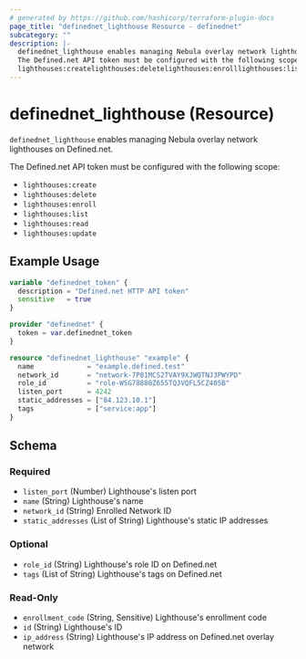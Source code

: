 ```yaml
---
# generated by https://github.com/hashicorp/terraform-plugin-docs
page_title: "definednet_lighthouse Resource - definednet"
subcategory: ""
description: |-
  definednet_lighthouse enables managing Nebula overlay network lighthouses on Defined.net.
  The Defined.net API token must be configured with the following scope:
  lighthouses:createlighthouses:deletelighthouses:enrolllighthouses:listlighthouses:readlighthouses:update
---
```


# definednet_lighthouse (Resource)

`definednet_lighthouse` enables managing Nebula overlay network lighthouses on Defined.net.

The Defined.net API token must be configured with the following scope:

- `lighthouses:create`
- `lighthouses:delete`
- `lighthouses:enroll`
- `lighthouses:list`
- `lighthouses:read`
- `lighthouses:update`

## Example Usage

```terraform
variable "definednet_token" {
  description = "Defined.net HTTP API token"
  sensitive   = true
}

provider "definednet" {
  token = var.definednet_token
}

resource "definednet_lighthouse" "example" {
  name             = "example.defined.test"
  network_id       = "network-7P81MCS2TVAY9XJWQTNJ3PWYPD"
  role_id          = "role-WSG78880Z655TQJVQFL5CZ405B"
  listen_port      = 4242
  static_addresses = ["84.123.10.1"]
  tags             = ["service:app"]
}
```

<!-- schema generated by tfplugindocs -->
## Schema

### Required

- `listen_port` (Number) Lighthouse's listen port
- `name` (String) Lighthouse's name
- `network_id` (String) Enrolled Network ID
- `static_addresses` (List of String) Lighthouse's static IP addresses

### Optional

- `role_id` (String) Lighthouse's role ID on Defined.net
- `tags` (List of String) Lighthouse's tags on Defined.net

### Read-Only

- `enrollment_code` (String, Sensitive) Lighthouse's enrollment code
- `id` (String) Lighthouse's ID
- `ip_address` (String) Lighthouse's IP address on Defined.net overlay network
